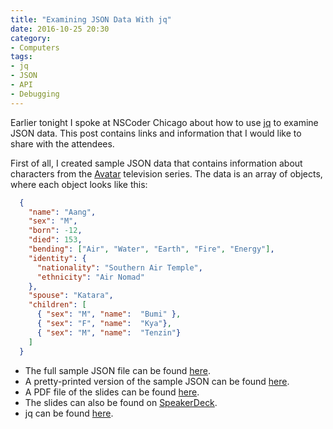 ```yaml
---
title: "Examining JSON Data With jq"
date: 2016-10-25 20:30
category:
- Computers
tags:
- jq
- JSON
- API
- Debugging
---
```


Earlier tonight I spoke at NSCoder Chicago about how to use [jq](https://stedolan.github.io/jq/) to examine JSON data. This post contains links and information that I would like to share with the attendees.

<!-- more -->

First of all, I created sample JSON data that contains information about characters from the [Avatar](https://en.wikipedia.org/wiki/Avatar:_The_Last_Airbender) television series. The data is an array of objects, where each object looks like this: 

```json
  {
    "name": "Aang", 
    "sex": "M", 
    "born": -12,
    "died": 153,
    "bending": ["Air", "Water", "Earth", "Fire", "Energy"],
    "identity": {
      "nationality": "Southern Air Temple",
      "ethnicity": "Air Nomad"
    },
    "spouse": "Katara",
    "children": [
      { "sex": "M", "name":  "Bumi" }, 
      { "sex": "F", "name":  "Kya"}, 
      { "sex": "M", "name":  "Tenzin"}
    ]
  }
```

- The full sample  JSON file can be found [here](/static/jq/sample.json). 
- A pretty-printed version of the sample JSON can be found [here](/static/jq/sampleClean.json). 
- A PDF file of the slides can be found [here](/static/jq/jq.pdf).
- The slides can also be found on [SpeakerDeck](https://speakerdeck.com/aijaz_ansari/examining-json-with-jq). 
- jq can be found [here](https://stedolan.github.io/jq/).
